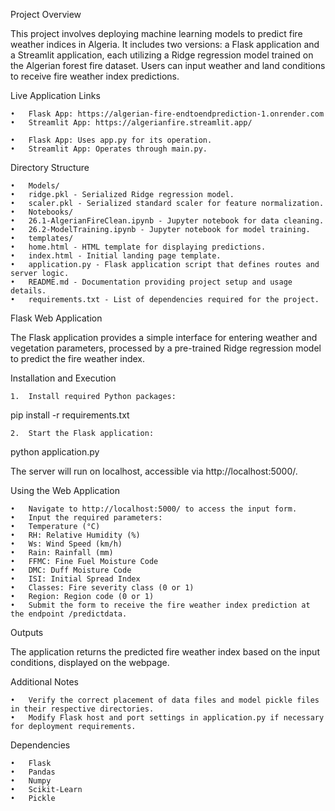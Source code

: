 Project Overview

This project involves deploying machine learning models to predict fire weather indices in Algeria. It includes two versions: a Flask application and a Streamlit application, each utilizing a Ridge regression model trained on the Algerian forest fire dataset. Users can input weather and land conditions to receive fire weather index predictions.

Live Application Links

	•	Flask App: https://algerian-fire-endtoendprediction-1.onrender.com
	•	Streamlit App: https://algerianfire.streamlit.app/

	•	Flask App: Uses app.py for its operation.
	•	Streamlit App: Operates through main.py.


Directory Structure

	•	Models/
	•	ridge.pkl - Serialized Ridge regression model.
	•	scaler.pkl - Serialized standard scaler for feature normalization.
	•	Notebooks/
	•	26.1-AlgerianFireClean.ipynb - Jupyter notebook for data cleaning.
	•	26.2-ModelTraining.ipynb - Jupyter notebook for model training.
	•	templates/
	•	home.html - HTML template for displaying predictions.
	•	index.html - Initial landing page template.
	•	application.py - Flask application script that defines routes and server logic.
	•	README.md - Documentation providing project setup and usage details.
	•	requirements.txt - List of dependencies required for the project.

Flask Web Application

The Flask application provides a simple interface for entering weather and vegetation parameters, processed by a pre-trained Ridge regression model to predict the fire weather index.

Installation and Execution

	1.	Install required Python packages:

pip install -r requirements.txt


	2.	Start the Flask application:

python application.py

The server will run on localhost, accessible via http://localhost:5000/.

Using the Web Application

	•	Navigate to http://localhost:5000/ to access the input form.
	•	Input the required parameters:
	•	Temperature (°C)
	•	RH: Relative Humidity (%)
	•	Ws: Wind Speed (km/h)
	•	Rain: Rainfall (mm)
	•	FFMC: Fine Fuel Moisture Code
	•	DMC: Duff Moisture Code
	•	ISI: Initial Spread Index
	•	Classes: Fire severity class (0 or 1)
	•	Region: Region code (0 or 1)
	•	Submit the form to receive the fire weather index prediction at the endpoint /predictdata.

Outputs

The application returns the predicted fire weather index based on the input conditions, displayed on the webpage.

Additional Notes

	•	Verify the correct placement of data files and model pickle files in their respective directories.
	•	Modify Flask host and port settings in application.py if necessary for deployment requirements.

Dependencies

	•	Flask
	•	Pandas
	•	Numpy
	•	Scikit-Learn
	•	Pickle
